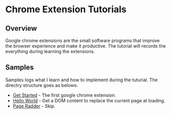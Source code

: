 # Chrome Extension Tutorials

## Overview
Google chrome extensions are the small software programs that improve the browser experience and make it productive. The tutorial will records the everything during learning the extensions.

## Samples
Samples logs what I learn and how to implement during the tuturial. The directry structure goes as belows:
- [Get Started](/get-started/readme.md) - The first google chrome extension.
- [Hello World](/hello-world/readme.md) - Get a DOM content to replace the current page at loading.
- [Page Radder](/page-radder/readme.md) - Skip.